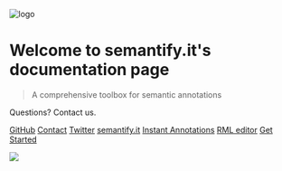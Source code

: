![logo](https://semantify.it/images/logo.png)

# Welcome to semantify.it's documentation page

> A comprehensive toolbox for semantic annotations

Questions? Contact us.

[GitHub](https://github.com/semantifyit/)
[Contact](mailto:info[at]semantify[dot]it])
[Twitter](https://twitter.com/semantifyit")
[semantify.it](https://semantify.it)
[Instant Annotations](https://semantifyit.github.io/ia)
[RML editor](https://semantifyit.github.io/rml)
[Get Started](#what-is-semantifyit)

<!-- background image -->

![](https://semantify.it/wp-content/themes/semantify-wordpress-theme/assets/img/banner.jpg)
